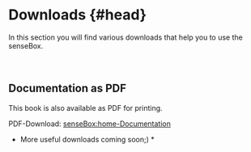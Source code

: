 # Downloads {#head}

<div class="description">
	In this section you will find various downloads that help you to use the senseBox.
</div>
<div class="line">
    <br>
    <br>
</div>

## Documentation as PDF

This book is also available as PDF for printing.

PDF-Download: [senseBox:home-Documentation](https://github.com/sensebox/books-v2/raw/gh-pages/senseBox:home.pdf)

* More useful downloads coming soon;) *
